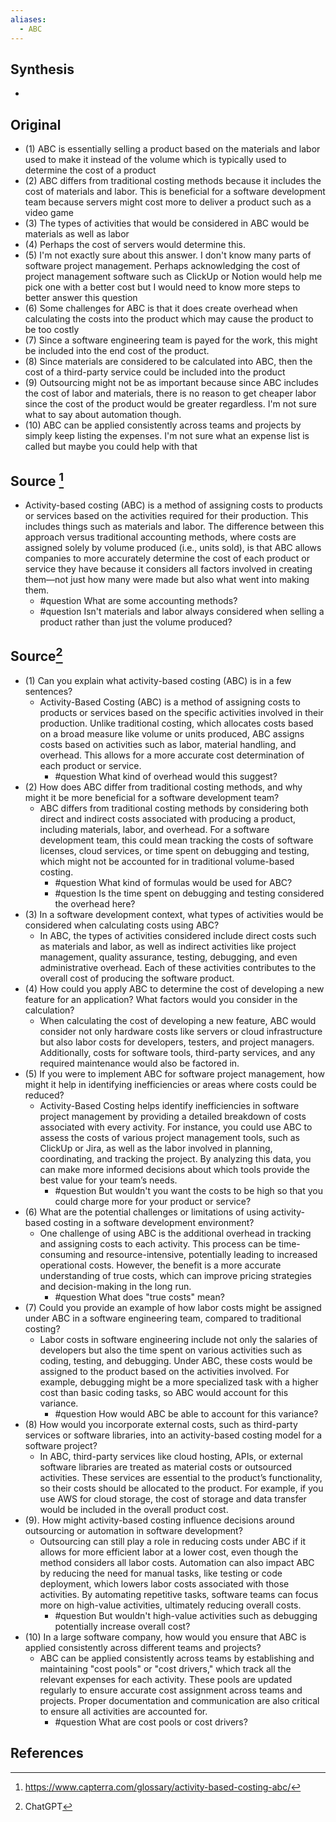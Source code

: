 ```yaml
---
aliases:
  - ABC
---
```

## Synthesis
- 

## Original
- (1) ABC is essentially selling a product based on the materials and labor used to make it instead of the volume which is typically used to determine the cost of a product
- (2) ABC differs from traditional costing methods because it includes the cost of materials and labor. This is beneficial for a software development team because servers might cost more to deliver a product such as a video game
- (3) The types of activities that would be considered in ABC would be materials as well as labor
- (4) Perhaps the cost of servers would determine this. 
- (5) I'm not exactly sure about this answer. I don't know many parts of software project management. Perhaps acknowledging the cost of project management software such as ClickUp or Notion would help me pick one with a better cost but I would need to know more steps to better answer this question
- (6) Some challenges for ABC is that it does create overhead when calculating the costs into the product which may cause the product to be too costly
- (7) Since a software engineering team is payed for the work, this might be included into the end cost of the product. 
- (8) Since materials are considered to be calculated into ABC, then the cost of a third-party service could be included into the product
- (9) Outsourcing might not be as important because since ABC includes the cost of labor and materials, there is no reason to get cheaper labor since the cost of the product would be greater regardless. I'm not sure what to say about automation though. 
- (10) ABC can be applied consistently across teams and projects by simply keep listing the expenses. I'm not sure what an expense list is called but maybe you could help with that

## Source [^1]
- Activity-based costing (ABC) is a method of assigning costs to products or services based on the activities required for their production. This includes things such as materials and labor. The difference between this approach versus traditional accounting methods, where costs are assigned solely by volume produced (i.e., units sold), is that ABC allows companies to more accurately determine the cost of each product or service they have because it considers all factors involved in creating them—not just how many were made but also what went into making them.
	- #question What are some accounting methods?
	- #question Isn't materials and labor always considered when selling a product rather than just the volume produced? 

## Source[^2]
- (1) Can you explain what activity-based costing (ABC) is in a few sentences?
	- Activity-Based Costing (ABC) is a method of assigning costs to products or services based on the specific activities involved in their production. Unlike traditional costing, which allocates costs based on a broad measure like volume or units produced, ABC assigns costs based on activities such as labor, material handling, and overhead. This allows for a more accurate cost determination of each product or service.
		- #question What kind of overhead would this suggest?
- (2) How does ABC differ from traditional costing methods, and why might it be more beneficial for a software development team?
	- ABC differs from traditional costing methods by considering both direct and indirect costs associated with producing a product, including materials, labor, and overhead. For a software development team, this could mean tracking the costs of software licenses, cloud services, or time spent on debugging and testing, which might not be accounted for in traditional volume-based costing.
		- #question What kind of formulas would be used for ABC? 
		- #question Is the time spent on debugging and testing considered the overhead here?
- (3) In a software development context, what types of activities would be considered when calculating costs using ABC?
	- In ABC, the types of activities considered include direct costs such as materials and labor, as well as indirect activities like project management, quality assurance, testing, debugging, and even administrative overhead. Each of these activities contributes to the overall cost of producing the software product.
- (4) How could you apply ABC to determine the cost of developing a new feature for an application? What factors would you consider in the calculation?
	- When calculating the cost of developing a new feature, ABC would consider not only hardware costs like servers or cloud infrastructure but also labor costs for developers, testers, and project managers. Additionally, costs for software tools, third-party services, and any required maintenance would also be factored in.
- (5) If you were to implement ABC for software project management, how might it help in identifying inefficiencies or areas where costs could be reduced?
	- Activity-Based Costing helps identify inefficiencies in software project management by providing a detailed breakdown of costs associated with every activity. For instance, you could use ABC to assess the costs of various project management tools, such as ClickUp or Jira, as well as the labor involved in planning, coordinating, and tracking the project. By analyzing this data, you can make more informed decisions about which tools provide the best value for your team’s needs.
		- #question But wouldn't you want the costs to be high so that you could charge more for your product or service?
- (6) What are the potential challenges or limitations of using activity-based costing in a software development environment?
	- One challenge of using ABC is the additional overhead in tracking and assigning costs to each activity. This process can be time-consuming and resource-intensive, potentially leading to increased operational costs. However, the benefit is a more accurate understanding of true costs, which can improve pricing strategies and decision-making in the long run.
		- #question What does "true costs" mean? 
- (7) Could you provide an example of how labor costs might be assigned under ABC in a software engineering team, compared to traditional costing?
	- Labor costs in software engineering include not only the salaries of developers but also the time spent on various activities such as coding, testing, and debugging. Under ABC, these costs would be assigned to the product based on the activities involved. For example, debugging might be a more specialized task with a higher cost than basic coding tasks, so ABC would account for this variance.
		- #question How would ABC be able to account for this variance?
- (8) How would you incorporate external costs, such as third-party services or software libraries, into an activity-based costing model for a software project?
	- In ABC, third-party services like cloud hosting, APIs, or external software libraries are treated as material costs or outsourced activities. These services are essential to the product’s functionality, so their costs should be allocated to the product. For example, if you use AWS for cloud storage, the cost of storage and data transfer would be included in the overall product cost.
- (9). How might activity-based costing influence decisions around outsourcing or automation in software development?
	- Outsourcing can still play a role in reducing costs under ABC if it allows for more efficient labor at a lower cost, even though the method considers all labor costs. Automation can also impact ABC by reducing the need for manual tasks, like testing or code deployment, which lowers labor costs associated with those activities. By automating repetitive tasks, software teams can focus more on high-value activities, ultimately reducing overall costs.
		- #question But wouldn't high-value activities such as debugging potentially increase overall cost?
- (10) In a large software company, how would you ensure that ABC is applied consistently across different teams and projects?
	- ABC can be applied consistently across teams by establishing and maintaining "cost pools" or "cost drivers," which track all the relevant expenses for each activity. These pools are updated regularly to ensure accurate cost assignment across teams and projects. Proper documentation and communication are also critical to ensure all activities are accounted for.
		- #question What are cost pools or cost drivers?
## References

[^1]: https://www.capterra.com/glossary/activity-based-costing-abc/
[^2]: ChatGPT